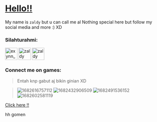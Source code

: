 # [Hello!!](https://discord.gg/eGwDEy5KTZ)
My name is `zaldy` but u can call me al
Nothing special here but follow my social media and more :) XD
<h3 align="left">Silahturahmi:</h3>
<p align="left">
<a href="https://twitter.com/exynn_" target="blank"><img align="center" src="https://raw.githubusercontent.com/rahuldkjain/github-profile-readme-generator/master/src/images/icons/Social/twitter.svg" alt="exynn_" height="40" width="40" /></a>
<a href="https://www.facebook.com/mhd.afrilzaldy.7" target="blank"><img align="center" src="https://raw.githubusercontent.com/rahuldkjain/github-profile-readme-generator/master/src/images/icons/Social/facebook.svg" alt="zaldy" height="40" width="40" /></a>
<a href="https://www.youtube.com/c/Zaldy004" target="blank"><img align="center" src="https://raw.githubusercontent.com/rahuldkjain/github-profile-readme-generator/master/src/images/icons/Social/youtube.svg" alt="zaldy" height="40" width="40" /></a>
<p align="right">

<h3 align="left">Connect me on games:</h3>





>Entah knp gabut aj bikin ginian XD

> ![1682616757112](https://user-images.githubusercontent.com/89013668/234946662-ba6f63c0-4fa6-482f-9f57-bad5309dacc9.jpg)
> ![1682432906509](https://user-images.githubusercontent.com/89013668/234479106-375d0494-89df-4642-9be3-cabfc0a9cb76.jpg)
> ![1682491536152](https://user-images.githubusercontent.com/89013668/234492198-e9e4c6dc-f615-49a5-9e39-915181506b11.jpg)
> ![1682602581119](https://user-images.githubusercontent.com/89013668/234946946-7ad0cc08-25b2-40aa-9211-63c3b7c03a67.jpg)




[Click here !!](https://youtu.be/dQw4w9WgXcQ)

hh gomen
